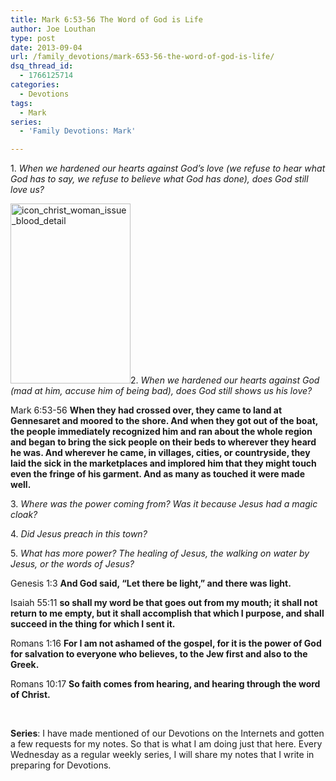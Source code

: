 ```yaml
---
title: Mark 6:53-56 The Word of God is Life
author: Joe Louthan
type: post
date: 2013-09-04
url: /family_devotions/mark-653-56-the-word-of-god-is-life/
dsq_thread_id:
  - 1766125714
categories:
  - Devotions
tags:
  - Mark
series:
  - 'Family Devotions: Mark'

---
```

1. _When we hardened our hearts against God&#8217;s love (we refuse to hear what God has to say, we refuse to believe what God has done), does God still love us?_

[<img class="alignright size-full wp-image-2212" alt="icon_christ_woman_issue_blood_detail" src="https://i0.wp.com/theologic.us/wp-content/uploads/2013/09/icon_christ_woman_issue_blood_detail.jpg?resize=192%2C288" width="192" height="288" data-recalc-dims="1" />][1]2. _When we hardened our hearts against God (mad at him, accuse him of being bad), does God still shows us his love?_

Mark 6:53-56 **When they had crossed over, they came to land at Gennesaret and moored to the shore. And when they got out of the boat, the people immediately recognized him and ran about the whole region and began to bring the sick people on their beds to wherever they heard he was. And wherever he came, in villages, cities, or countryside, they laid the sick in the marketplaces and implored him that they might touch even the fringe of his garment. And as many as touched it were made well.**

3. _Where was the power coming from? Was it because Jesus had a magic cloak?_

4. _Did Jesus preach in this town?_

5. _What has more power? The healing of Jesus, the walking on water by Jesus, or the words of Jesus?_

Genesis 1:3 **And God said, “Let there be light,” and there was light.**

Isaiah 55:11 **so shall my word be that goes out from my mouth; it shall not return to me empty, but it shall accomplish that which I purpose, and shall succeed in the thing for which I sent it.**

Romans 1:16 **For I am not ashamed of the gospel, for it is the power of God for salvation to everyone who believes, to the Jew first and also to the Greek.**

Romans 10:17 **So faith comes from hearing, and hearing through the word of Christ.**

&nbsp;

**Series**: I have made mentioned of our Devotions on the Internets and gotten a few requests for my notes. So that is what I am doing just that here. Every Wednesday as a regular weekly series, I will share my notes that I write in preparing for Devotions.

 [1]: https://i0.wp.com/theologic.us/wp-content/uploads/2013/09/icon_christ_woman_issue_blood_detail.jpg